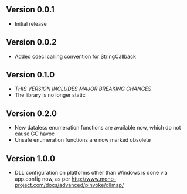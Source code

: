 ## Version 0.0.1
- Initial release

## Version 0.0.2
- Added cdecl calling convention for StringCallback

## Version 0.1.0
- *THIS VERSION INCLUDES MAJOR BREAKING CHANGES*
- The library is no longer static

## Version 0.2.0
- New dataless enumeration functions are available now, which do not cause GC havoc
- Unsafe enumeration functions are now marked obsolete

## Version 1.0.0
- DLL configuration on platforms other than Windows is done via app.config now, as per http://www.mono-project.com/docs/advanced/pinvoke/dllmap/